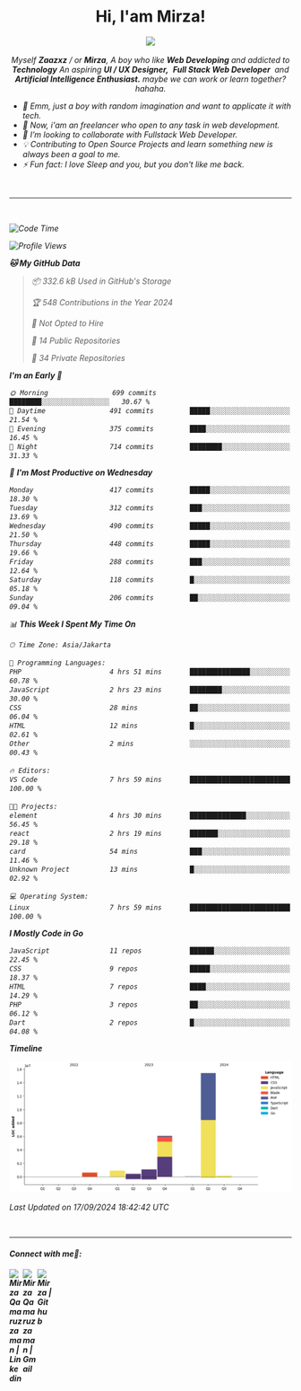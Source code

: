<h1 align="center">Hi, I'am Mirza!</h1>
<p align="center">
  <a href="https://github.com/Ratheshan03/readme-typing-svg"><img src="https://readme-typing-svg.herokuapp.com?lines=UI+/+UX+Designer;Full+Stack+Web+Developer;IT+Enthusiast;Artificial+Intelligence+Addicted;&center=true&width=500&height=50"></a>
</p>

<p align="center">
  <em>
    Myself <b>Zaazxz</b> / or <b>Mirza</b>, A boy who like <b>Web Developing</b> and addicted to <b>Technology</b>
    An aspiring <b>UI / UX Designer,</b>&nbsp; <b>Full Stack Web Developer</b>&nbsp; and <b> Artificial Intelligence Enthusiast.</b> maybe we can work or learn together? hahaha.
  <br>
</p>

- 🧞 Emm, just a boy with random imagination and want to applicate it with tech.
- 🔭 Now, i'am an freelancer who open to any task in web development.
- 👯 I’m looking to collaborate with Fullstack Web Developer.
- 💡 Contributing to Open Source Projects and learn something new is always been a goal to me.
- ⚡ Fun fact: I love Sleep and you, but you don't like me back.
<br>

---

<br>

<!--START_SECTION:waka-->
![Code Time](http://img.shields.io/badge/Code%20Time-737%20hrs%2053%20mins-blue)

![Profile Views](http://img.shields.io/badge/Profile%20Views-0-blue)

**🐱 My GitHub Data** 

> 📦 332.6 kB Used in GitHub's Storage 
 > 
> 🏆 548 Contributions in the Year 2024
 > 
> 🚫 Not Opted to Hire
 > 
> 📜 14 Public Repositories 
 > 
> 🔑 34 Private Repositories 
 > 
**I'm an Early 🐤** 

```text
🌞 Morning                699 commits         ████████░░░░░░░░░░░░░░░░░   30.67 % 
🌆 Daytime                491 commits         █████░░░░░░░░░░░░░░░░░░░░   21.54 % 
🌃 Evening                375 commits         ████░░░░░░░░░░░░░░░░░░░░░   16.45 % 
🌙 Night                  714 commits         ████████░░░░░░░░░░░░░░░░░   31.33 % 
```
📅 **I'm Most Productive on Wednesday** 

```text
Monday                   417 commits         █████░░░░░░░░░░░░░░░░░░░░   18.30 % 
Tuesday                  312 commits         ███░░░░░░░░░░░░░░░░░░░░░░   13.69 % 
Wednesday                490 commits         █████░░░░░░░░░░░░░░░░░░░░   21.50 % 
Thursday                 448 commits         █████░░░░░░░░░░░░░░░░░░░░   19.66 % 
Friday                   288 commits         ███░░░░░░░░░░░░░░░░░░░░░░   12.64 % 
Saturday                 118 commits         █░░░░░░░░░░░░░░░░░░░░░░░░   05.18 % 
Sunday                   206 commits         ██░░░░░░░░░░░░░░░░░░░░░░░   09.04 % 
```


📊 **This Week I Spent My Time On** 

```text
🕑︎ Time Zone: Asia/Jakarta

💬 Programming Languages: 
PHP                      4 hrs 51 mins       ███████████████░░░░░░░░░░   60.78 % 
JavaScript               2 hrs 23 mins       ████████░░░░░░░░░░░░░░░░░   30.00 % 
CSS                      28 mins             ██░░░░░░░░░░░░░░░░░░░░░░░   06.04 % 
HTML                     12 mins             █░░░░░░░░░░░░░░░░░░░░░░░░   02.61 % 
Other                    2 mins              ░░░░░░░░░░░░░░░░░░░░░░░░░   00.43 % 

🔥 Editors: 
VS Code                  7 hrs 59 mins       █████████████████████████   100.00 % 

🐱‍💻 Projects: 
element                  4 hrs 30 mins       ██████████████░░░░░░░░░░░   56.45 % 
react                    2 hrs 19 mins       ███████░░░░░░░░░░░░░░░░░░   29.18 % 
card                     54 mins             ███░░░░░░░░░░░░░░░░░░░░░░   11.46 % 
Unknown Project          13 mins             █░░░░░░░░░░░░░░░░░░░░░░░░   02.92 % 

💻 Operating System: 
Linux                    7 hrs 59 mins       █████████████████████████   100.00 % 
```

**I Mostly Code in Go** 

```text
JavaScript               11 repos            ██████░░░░░░░░░░░░░░░░░░░   22.45 % 
CSS                      9 repos             █████░░░░░░░░░░░░░░░░░░░░   18.37 % 
HTML                     7 repos             ████░░░░░░░░░░░░░░░░░░░░░   14.29 % 
PHP                      3 repos             ██░░░░░░░░░░░░░░░░░░░░░░░   06.12 % 
Dart                     2 repos             █░░░░░░░░░░░░░░░░░░░░░░░░   04.08 % 
```



**Timeline**

![Lines of Code chart](https://raw.githubusercontent.com/zaazxz/zaazxz/main/assets/bar_graph.png)


 Last Updated on 17/09/2024 18:42:42 UTC
<!--END_SECTION:waka-->

<br>

---

<h4> Connect with me🤝: <h4>
  </hr>
  <a href="https://www.linkedin.com/in/mirzaqamaruzzaman18/">
   <img align="left" alt=" Mirza Qamaruzzaman | Linkedin" width="24px" src="https://www.vectorlogo.zone/logos/linkedin/linkedin-icon.svg" />
  </a>
  <a href="mailto:mirzaqamaruzzaman18@gmail.com">
    <img align="left" alt=" Mirza Qamaruzzaman | Gmail" width="26px" src="https://www.vectorlogo.zone/logos/gmail/gmail-icon.svg" />
  </a>
   <a href="https://github.com/zaazxz">
    <img align="left" alt=" Mirza | Github" width="26px" src="https://www.vectorlogo.zone/logos/github/github-tile.svg" />
  </a>
  <br>
